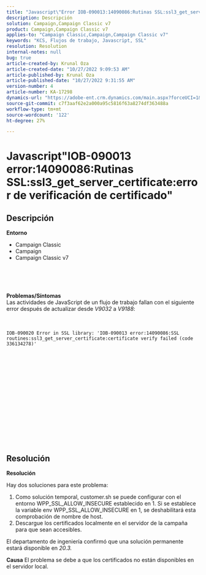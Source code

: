 ```yaml
---
title: "Javascript\"Error IOB-090013:14090086:Rutinas SSL:ssl3_get_server_certificate:error de verificación de certificado\""
description: Descripción
solution: Campaign,Campaign Classic v7
product: Campaign,Campaign Classic v7
applies-to: "Campaign Classic,Campaign,Campaign Classic v7"
keywords: "KCS, Flujos de trabajo, Javascript, SSL"
resolution: Resolution
internal-notes: null
bug: true
article-created-by: Krunal Oza
article-created-date: "10/27/2022 9:09:53 AM"
article-published-by: Krunal Oza
article-published-date: "10/27/2022 9:31:55 AM"
version-number: 4
article-number: KA-17298
dynamics-url: "https://adobe-ent.crm.dynamics.com/main.aspx?forceUCI=1&pagetype=entityrecord&etn=knowledgearticle&id=c6f6931b-d755-ed11-bba2-6045bd006c82"
source-git-commit: c7f3aaf62e2a000a95c5816f63a8274df363488a
workflow-type: tm+mt
source-wordcount: '122'
ht-degree: 27%

---
```


# Javascript&quot;IOB-090013 error:14090086:Rutinas SSL:ssl3_get_server_certificate:error de verificación de certificado&quot;

## Descripción

<b>Entorno</b>
- Campaign Classic
- Campaign
- Campaign Classic v7

<br><br> <br><br><b>Problemas/Síntomas</b>
<br>Las actividades de JavaScript de un flujo de trabajo fallan con el siguiente error después de actualizar desde *V9032* a *V9188*: <br><br><br>

```
IOB-090020 Error in SSL library: 'IOB-090013 error:14090086:SSL routines:ssl3_get_server_certificate:certificate verify failed (code 336134278)'
```


<br> <br><br>
<br> <br><br> <br>

<br><br><br> <br><br> <br>

## Resolución


<b>Resolución</b>

Hay dos soluciones para este problema:
1. Como solución temporal, customer.sh se puede configurar con el entorno WPP_SSL_ALLOW_INSECURE establecido en 1. Si se establece la variable env WPP_SSL_ALLOW_INSECURE en 1, se deshabilitará esta comprobación de nombre de host. 
2. Descargue los certificados localmente en el servidor de la campaña para que sean accesibles.

El departamento de ingeniería confirmó que una solución permanente estará disponible en *20.3.*



<b>Causa</b>
El problema se debe a que los certificados no están disponibles en el servidor local.
